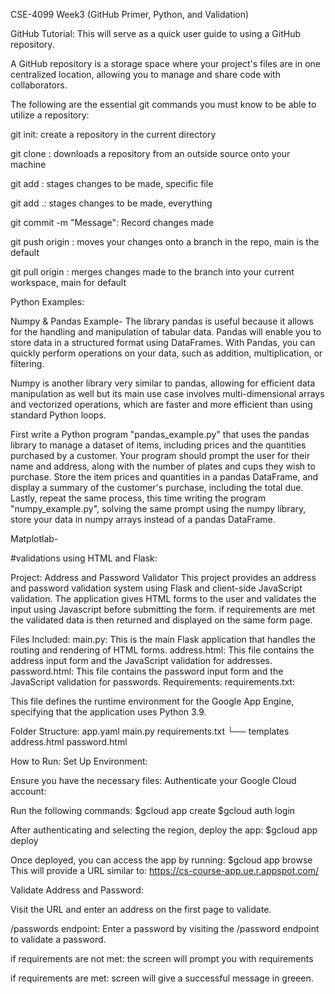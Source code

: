 CSE-4099 Week3 (GitHub Primer, Python, and Validation)

GitHub Tutorial:
This will serve as a quick user guide to using a GitHub repository.

A GitHub repository is a storage space where your project's files are in one centralized location, allowing you to manage and share code with collaborators. 

The following are the essential git commands you must know to be able to utilize a repository:

git init: create a repository in the current directory

git clone <url>: downloads a repository from an outside source onto your machine

git add <file>: stages changes to be made, specific file

git add .: stages changes to be made, everything

git commit -m "Message": Record changes made

git push origin <branch>: moves your changes onto a branch in the repo, main is the default

git pull origin <branch>: merges changes made to the branch into your current workspace, main for default


Python Examples:

Numpy & Pandas Example- The library pandas is useful because it allows for the handling and manipulation of tabular data. Pandas will enable you to store data in a structured format using DataFrames. With Pandas, you can quickly perform operations on your data, such as addition, multiplication, or filtering.

Numpy is another library very similar to pandas, allowing for efficient data manipulation as well but its main use case involves multi-dimensional arrays and vectorized operations, which are faster and more efficient than using standard Python loops.

First write a Python program "pandas_example.py" that uses the pandas library to manage a dataset of items, including prices and the quantities purchased by a customer. Your program should prompt the user for their name and address, along with the number of plates and cups they wish to purchase. Store the item prices and quantities in a pandas DataFrame, and display a summary of the customer's purchase, including the total due. Lastly, repeat the same process, this time writing the program "numpy_example.py", solving the same prompt using the numpy library, store your data in numpy arrays instead of a pandas DataFrame.

Matplotlab-





#validations 
using HTML and Flask:

Project: Address and Password Validator
This project provides an address and password validation system using Flask and client-side JavaScript validation. The application gives HTML forms to the user and validates the input using Javascript before submitting the form. if requirements are met the validated data is then returned and displayed on the same form page.

Files Included:
main.py: This is the main Flask application that handles the routing and rendering of HTML forms.
address.html: This file contains the address input form and the JavaScript validation for addresses.
password.html: This file contains the password input form and the JavaScript validation for passwords.
Requirements:
requirements.txt:



This file defines the runtime environment for the Google App Engine, specifying that the application uses Python 3.9.

Folder Structure:
app.yaml
main.py
requirements.txt
└── templates
    address.html
    password.html
    
How to Run:
Set Up Environment:

Ensure you have the necessary files:
Authenticate your Google Cloud account:

Run the following commands:
$gcloud app create
$gcloud auth login

After authenticating and selecting the region, deploy the app:
$gcloud app deploy

Once deployed, you can access the app by running:
$gcloud app browse
This will provide a URL similar to: https://cs-course-app.ue.r.appspot.com/

Validate Address and Password:

Visit the URL and enter an address on the first page to validate.

/passwords endpoint:
Enter a password by visiting the /password endpoint to validate a password.


if requirements are not met:
  the screen will prompt you with requirements

if requirements are met:
  screen will give a successful message in greeen.

